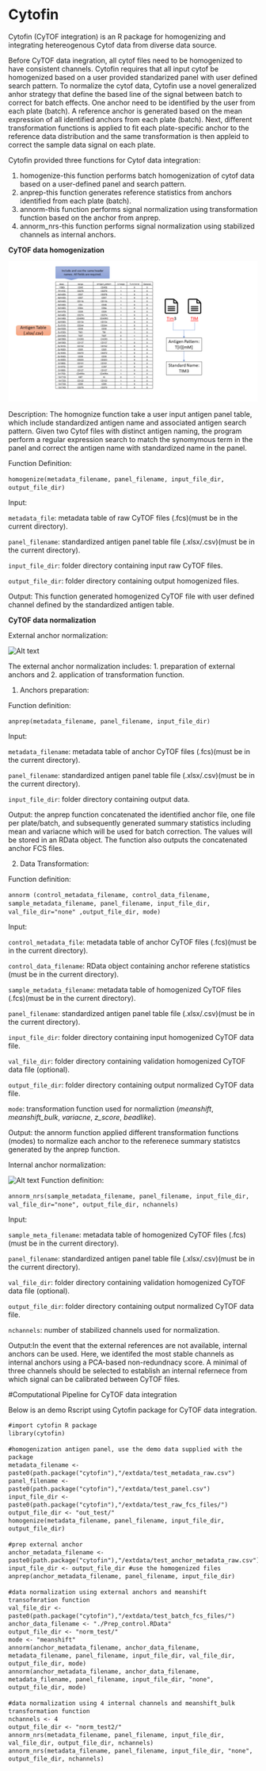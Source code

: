 # Cytofin

Cytofin (CyTOF integration) is an R package for homogenizing and integrating hetereogenous Cytof data from diverse data source.

Before CyTOF data inegration, all cytof files need to be homogenized to have consistent channels. Cytofin requires that all input cytof be homogenized based on a user provided standarized panel with user defined search pattern. To normalize the cytof data, Cytofin use a novel generalized anhor strategy that define the based line of the signal between batch to correct for batch effects. One anchor need to be identified by the user from each plate (batch). A reference anchor is generated based on the mean expression of all identified anchors from each plate (batch). Next, different transformation functions is applied to fit each plate-specific anchor to the reference data distribution and the same transformation is then appleid to correct the sample data signal on each plate.  

Cytofin provided three functions for Cytof data integration:

1. homogenize-this function performs batch homogenization of cytof data based on a user-defined panel and search pattern. 
2. anprep-this function generates reference statistics from anchors identified from each plate (batch).
3. annorm-this function performs signal normalization using transformation function based on the anchor from anprep.
4. annorm_nrs-this function performs signal normalization using stabilized channels as internal anchors. 

**CyTOF data homogenization**

![Alt text](./images/Slide1.png?raw=true "Title")

Description:
The homognize function take a user input antigen panel table, which include standardized antigen name and associated antigen search pattern. Given two Cytof files with distinct antigen naming, the program perform a regular expression search to match the synomymous term in the panel and correct the antigen name with standardized name in the panel.

Function Definition: 

```homogenize(metadata_filename, panel_filename, input_file_dir, output_file_dir)```

Input: 

```metadata_file```: metadata table of raw CyTOF files (.fcs)(must be in the current directory).

```panel_filename```: standardized antigen panel table file (.xlsx/.csv)(must be in the current directory).

```input_file_dir```: folder directory containing input raw CyTOF files.

```output_file_dir```: folder directory containing output homogenized files.

Output: This function generated homogenized CyTOF file with user defined channel defined by the standardized antigen table.  

**CyTOF data normalization**

External anchor normalization:

![Alt text](./images/Slide2.PNG?raw=true "Title")

The external anchor normalization includes: 1. preparation of external anchors and 2. application of transformation function.

1. Anchors preparation:

Function definition: 

```anprep(metadata_filename, panel_filename, input_file_dir)```

Input: 

```metadata_filename```: metadata table of anchor CyTOF files (.fcs)(must be in the current directory).

```panel_filename```: standardized antigen panel table file (.xlsx/.csv)(must be in the current directory).

```input_file_dir```: folder directory containing output data.


Output: the anprep function concatenated the identified anchor file, one file per plate/batch, and subsequently generated summary statistics including mean and variacne which will be used for batch correction. The values will be stored in an RData object. The function also outputs the concatenated anchor FCS files.

2. Data Transformation:

Function definition:

```annorm (control_metadata_filename, control_data_filename, sample_metadata_filename, panel_filename, input_file_dir, val_file_dir="none" ,output_file_dir, mode)```

Input: 

```control_metadata_file```: metadata table of anchor CyTOF files (.fcs)(must be in the current directory).

```control_data_filename```: RData object containing anchor referene statistics (must be in the current directory).

```sample_metadata_filename```: metadata table of homogenized CyTOF files (.fcs)(must be in the current directory).

```panel_filename```: standardized antigen panel table file (.xlsx/.csv)(must be in the current directory).

```input_file_dir```: folder directory containing input homogenized CyTOF data file.

```val_file_dir```: folder directory containing validation homogenized CyTOF data file (optional).

```output_file_dir```: folder directory containing output normalized CyTOF data file.

```mode```: transformation function used for normaliztion (_meanshift_, _meanshift_bulk_, _variacne_, _z_score_, _beadlike_).

 
Output: the annorm function applied different transformation functions (modes) to normalize each anchor to the referenece summary statistcs generated by the anprep function.

Internal anchor normalization:


![Alt text](./images/Slide3.PNG?raw=true "Title")
Function definition:

```annorm_nrs(sample_metadata_filename, panel_filename, input_file_dir, val_file_dir="none", output_file_dir, nchannels)```

Input: 

```sample_meta_filename```: metadata table of homogenized CyTOF files (.fcs)(must be in the current directory).

```panel_filename```: standardized antigen panel table file (.xlsx/.csv)(must be in the current directory).

```val_file_dir```: folder directory containing validation homogenized CyTOF data file (optional).

```output_file_dir```: folder directory containing output normalized CyTOF data file.

```nchannels```: number of stabilized channels used for normalization.


Output:In the event that the external references are not available, internal anchors can be used. Here, we identifed the most stable channels as internal anchors using a PCA-based non-redundnacy score. A minimal of three channels should be selected to establish an internal refernece from which signal can be calibrated between CyTOF files.

#Computational Pipeline for CyTOF data integration

Below is an demo Rscript using Cytofin package for CyTOF data integration.

```{r}
#import cytofin R package
library(cytofin)

#homogenization antigen panel, use the demo data supplied with the package
metadata_filename <- paste0(path.package("cytofin"),"/extdata/test_metadata_raw.csv")
panel_filename <- paste0(path.package("cytofin"),"/extdata/test_panel.csv")
input_file_dir <- paste0(path.package("cytofin"),"/extdata/test_raw_fcs_files/")
output_file_dir <- "out_test/"
homogenize(metadata_filename, panel_filename, input_file_dir, output_file_dir)

#prep external anchor 
anchor_metadata_filename <- paste0(path.package("cytofin"),"/extdata/test_anchor_metadata_raw.csv")
input_file_dir <- output_file_dir #use the homogenized files
anprep(anchor_metadata_filename, panel_filename, input_file_dir)

#data normalization using external anchors and meanshift transofmration function
val_file_dir <- paste0(path.package("cytofin"),"/extdata/test_batch_fcs_files/")
anchor_data_filename <- "./Prep_control.RData"
output_file_dir <- "norm_test/"
mode <- "meanshift"
annorm(anchor_metadata_filename, anchor_data_filename, metadata_filename, panel_filename, input_file_dir, val_file_dir, output_file_dir, mode)
annorm(anchor_metadata_filename, anchor_data_filename, metadata_filename, panel_filename, input_file_dir, "none", output_file_dir, mode)

#data normalization using 4 internal channels and meanshift_bulk transformation function
nchannels <- 4
output_file_dir <- "norm_test2/"
annorm_nrs(metadata_filename, panel_filename, input_file_dir, val_file_dir, output_file_dir, nchannels)
annorm_nrs(metadata_filename, panel_filename, input_file_dir, "none", output_file_dir, nchannels)

```
